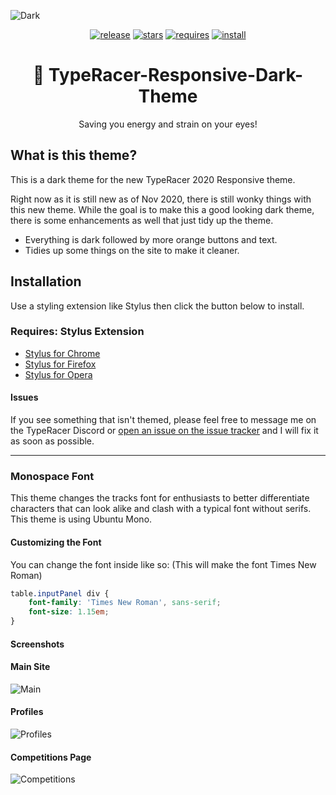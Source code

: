 ![Dark](https://github.com/Lachney/TypeRacer-Responsive-Dark-Theme/blob/master/assets/previews/racing.png?raw=true)

<center>

[![release](https://img.shields.io/github/v/release/Lachney/TypeRacer-Responsive-Dark-Theme?style=for-the-badge)](https://github.com/Lachney/TypeRacer-Responsive-Dark-Theme/releases)
[![stars](https://img.shields.io/github/stars/Lachney/TypeRacer-Responsive-Dark-Theme?style=for-the-badge)](https://github.com/Lachney/TypeRacer-Responsive-Dark-Theme/stargazers)
[![requires](https://img.shields.io/badge/REQUIRES-STYLUS-orange?style=for-the-badge)](https://github.com/openstyles/stylus#releases)
[![install](https://img.shields.io/badge/STYLUS-CLICK%20to%20INSTALL-blue?style=for-the-badge)](https://raw.githubusercontent.com/Lachney/TypeRacer-Responsive-Dark-Theme/master/css/responsive-dark.user.css)

</center>

<center><h1> 🌃 TypeRacer-Responsive-Dark-Theme</h1></center>
<center>Saving you energy and strain on your eyes!</center>

## What is this theme?

This is a dark theme for the new TypeRacer 2020 Responsive theme.

Right now as it is still new as of Nov 2020, there is still wonky things with this new theme. While the goal is to make this a good looking dark theme, there is some enhancements as well that just tidy up the theme.

* Everything is dark followed by more orange buttons and text.
* Tidies up some things on the site to make it cleaner.

##  Installation

Use a styling extension like Stylus then click the button below to install.

### Requires: Stylus Extension

* [Stylus for Chrome](https://chrome.google.com/webstore/detail/stylus/clngdbkpkpeebahjckkjfobafhncgmne)
* [Stylus for Firefox](https://addons.mozilla.org/en-US/firefox/addon/styl-us/)
* [Stylus for Opera](https://addons.opera.com/en/extensions/details/stylus/)

#### Issues

If you see something that isn't themed, please feel free to message me on the TypeRacer Discord or [open an issue on the issue tracker](https://github.com/Lachney/TypeRacer-Responsive-Dark-Theme/issues) and I will fix it as soon as possible.

---

### Monospace Font

This theme changes the tracks font for enthusiasts to better differentiate characters that can look alike and clash with a typical font without serifs. This theme is using Ubuntu Mono.

#### Customizing the Font

You can change the font inside like so: (This will make the font Times New Roman)

```css
table.inputPanel div {
    font-family: 'Times New Roman', sans-serif;
    font-size: 1.15em;
}
```

#### Screenshots

#### Main Site

![Main](https://github.com/Lachney/TypeRacer-Responsive-Dark-Theme/blob/master/assets/previews/main.png?raw=true)

#### Profiles

![Profiles](https://github.com/Lachney/TypeRacer-Responsive-Dark-Theme/blob/master/assets/previews/profiles.png?raw=true)

#### Competitions Page

![Competitions](https://github.com/Lachney/TypeRacer-Responsive-Dark-Theme/blob/master/assets/previews/competitions.png?raw=true)
